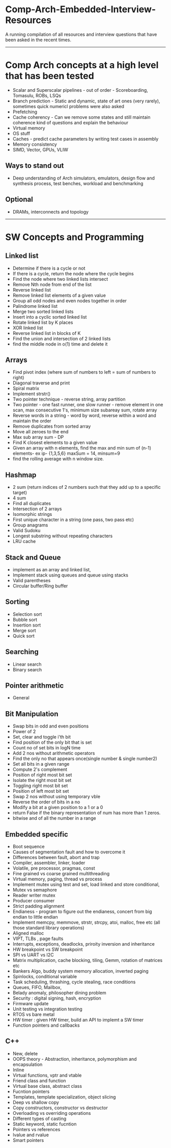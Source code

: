 # Comp-Arch-Embedded-Interview-Resources
A running compilation of all resources and interview questions that have been asked in the recent times.

*********************************
# Comp Arch concepts at a high level that has been tested

- Scalar and Superscalar pipelines - out of order - Scoreboarding, Tomasulu, ROBs, LSQs
- Branch prediction - Static and dynamic, state of art ones (very rarely), sometimes quick numericl problems were also asked
- Prefetching
- Cache coherency - Can we remove some states and still maintain coherence kind of questions and explain the behaviour
- Virtual memory
- OS stuff
- Caches - predict cache parameters by writing test cases in assembly
- Memory consistency
- SIMD, Vector, GPUs, VLIW

## Ways to stand out
- Deep understanding of Arch simulators, emulators, design flow and synthesis process, test benches, workload and benchmarking

## Optional
- DRAMs, interconnects and topology


**************************************
# SW Concepts and Programming

## Linked list
- Determine if there is a cycle or not
- If there is a cycle, return the node where the cycle begins
- Find the node where two linked lists intersect
- Remove Nth node from end of the list
- Reverse linked list
- Remove linked list elements of a given value
- Group all odd nodes and even nodes together in order
- Palindrome linked list
- Merge two sorted linked lists
- Insert into a cyclic sorted linked list
- Rotate linked list by K places
- XOR linked list
- Reverse linked list in blocks of K
- Find the union and intersection of 2 linked lists
- find the middle node in o(1) time and delete it

## Arrays
- Find pivot index (where sum of numbers to left = sum of numbers to right)
- Diagonal traverse and print
- Spiral matrix
- Implement strstr()
- Two pointer technique - reverse string, array partition
- Two pointer - one fast runner, one slow runner - remove element in one scan, max consecutive 1's, minimum size subareay sum, rotate array
- Reverse words in a string - word by word, reverse within a word and maintain the order
- Remove duplicates from sorted array
- Move all zeroes to the end
- Max sub array sum - DP
- Find K closest elements to a given value
- Given an array with n elements, find the max and min sum of (n-1) elements- ex ip- {1,3,5,6} maxSum = 14, minsum=9
- find the rolling average with n window size. 

## Hashmap
- 2 sum (return indices of 2 numbers such that they add up to a specific target)
- 4 sum
- Find all duplicates
- Intersection of 2 arrays
- Isomorphic strings
- First unique character in a string (one pass, two pass etc)
- Group anagrams
- Valid Sudoku
- Longest substring without repeating characters
- LRU cache 

## Stack and Queue
- implement as an array and linked list,
- Implement stack using queues and queue using stacks
- Valid parentheses
- Circular buffer/Ring buffer

## Sorting
- Selection sort
- Bubble sort
- Insertion sort
- Merge sort
- Quick sort

## Searching
- Linear search
- Binary search

## Pointer arithmetic  
- General

## Bit Manipulation
- Swap bits in odd and even positions
- Power of 2
- Set, clear and toggle i'th bit
- Find position of the only bit that is set
- Count no of set bits in logN time
- Add 2 nos without arithmetic operators
- Find the only no that appears once(single number & single number2)
- Set all bits in a given range
- Compute 2's complement
- Position of right most bit set
- Isolate the right most bit set
- Toggling right most bit set
- Position of left most bit set
- Swap 2 nos without using temporary vble
- Reverse the order of bits in a no
- Modify a bit at a given position to a 1 or a 0
- return False if the binary representation of num has more than 1 zeros.
- bitwise and of all the number in a range

## Embedded specific
- Boot sequence
- Causes of segmentation fault and how to overcome it
- Differences between fault, abort and trap
- Compiler, assembler, linker, loader
- Volatile, pre processor, pragmas, const
- Fine grained vs coarse grained multithreading
- Virtual memory, paging, thread vs process
- Implement mutex using test and set, load linked and store conditional, 
- Mutex vs semaphore
- Reader writer mutex
- Producer consumer
- Strict padding alignment
- Endianess - program to figure out the endianess, concert from big endian to little endian
- Implement memcpy, memmove, strstr, strcpy, atoi,  malloc, free etc (all those standard library operations)
- Aligned malloc
- VIPT, TLBs , page faults
- Interrupts, exceptions, deadlocks, priroity inversion and inheritance
- HW breakpoint vs SW breakpoint
- SPI vs UART vs I2C
- Matrix multiplication, cache blocking, tiling, Gemm, rotation of matrices etc
- Bankers Algo, buddy system memory allocation, inverted paging
- Spinlocks, conditional variable
- Task scheduling, thrashing, cycle stealing, race conditions 
- Queues, FIFO, Mailbox,
- Belady anomaly, philosopher dining problem
- Security : digital signing, hash, encryption
- Firmware update
- Unit testing vs integration testing
- RTOS vs bare metal
- HW timer : given HW timer, build an API to implemt a SW timer
- Function pointers and callbacks

## C++
- New, delete
- OOPS theory - Abstraction, inheritance, polymorphism and encapsulation 
- Inline
- Virtual functions, vptr and vtable
- Friend class and function
- Virtual base class, abstract class
- Fucntion pointers 
- Templates, template specialization, object slicing
- Deep vs shallow copy
- Copy constructors, constructor vs destructor
- Overloading vs overriding operations
- Different types of casting
- Static keyword, static fucntion
- Pointers vs references
- lvalue and rvalue
- Smart pointers
